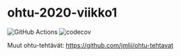 # ohtu-2020-viikko1

![GitHub Actions](https://github.com/jmlii/ohtu-2020-viikko1/workflows/Java%20CI%20with%20Gradle/badge.svg)
![codecov](https://codecov.io/gh/jmlii/ohtu-2020-viikko1/branch/main/graph/badge.svg?token=OKHXYO6D53)

Muut ohtu-tehtävät: https://github.com/jmlii/ohtu-tehtavat
